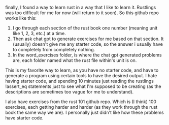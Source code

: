 finally, I found a way to learn rust in a way that I like to learn it. Rustlings was too difficult for me for now (will return to it soon).
So this github repo works like this:
1. I go through each section of the rust book one number (meaning unit like 1, 2, 3, etc.) at a time.
2. Then ask chat gpt to generate exercises for me based on that section. It (usually) doesn't give me any starter code, so the answer i usually have to completely from completely nothing.
3. In the word_exercises folder, is where the chat gpt generated problems are, each folder named what the rust file within's unit is on.

This is my favorite way to learn, as you have no starter code, and have to generate a program using certain tools to have the desired output. I hate having starter code, and spending 10 minutes just reading the rustlings !assert_eq statements just to see what I'm supposed to be creating (as the descriptions are sometimes too vague for me to understand).

I also have exercises from the rust 101 github repo. Which is (I think) 100 exercises, each getting harder and harder (as they work through the rust book the same way we are). I personally just didn't like how these problems have starter code.
